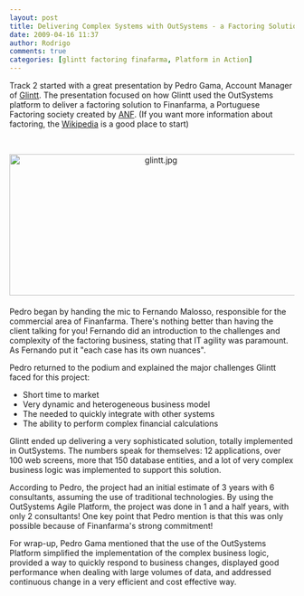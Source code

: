 ```yaml
---
layout: post
title: Delivering Complex Systems with OutSystems - a Factoring Solution
date: 2009-04-16 11:37
author: Rodrigo
comments: true
categories: [glintt factoring finafarma, Platform in Action]
---
```

<p>Track 2 started with a great presentation by Pedro Gama, Account Manager of&nbsp;<a href="http://www.pararede.com/">Glintt</a>. The presentation focused on how Glintt used the OutSystems platform to deliver a factoring solution to Finanfarma, a Portuguese Factoring society created by <a href="http://www.anf.pt/">ANF</a>. (If you want more information about factoring, the <a href="http://en.wikipedia.org/wiki/Factoring_%28finance%29">Wikipedia</a> is a good place to start)</p><p><br /></p> <!--more--><span class="mt-enclosure mt-enclosure-image" style="display: inline;"><img alt="glintt.jpg" src="https://www.outsystems.com/blog/wp-content/uploads/2009/04/glintt2.jpg" class="mt-image-center" style="margin: 0pt auto 20px; text-align: center; display: block;" width="520" height="250" /></span> <p>Pedro began by handing the mic to Fernando Malosso, responsible for the commercial area of Finanfarma. There's nothing better than having the client talking for you! Fernando did an introduction to the challenges and complexity of the factoring business, stating that IT agility was paramount. As Fernando put it "each case has its own nuances".</p> <p>Pedro returned to the podium and explained the major challenges Glintt faced for this project: &nbsp;</p><p></p><ul><li>Short time to market</li><li>Very dynamic and heterogeneous business model</li><li>The needed to quickly integrate with other systems</li><li>The ability to perform complex financial calculations</li></ul><p></p> <p>Glintt ended up delivering a very sophisticated solution, totally implemented in OutSystems. The numbers speak for themselves: 12 applications, over 100 web screens, more that 150 database entities, and a lot of very complex business logic was implemented to support this solution. </p> <p>According to Pedro, the project had an initial estimate of 3 years with 6 consultants, assuming the use of traditional technologies. By using the OutSystems Agile Platform, the project was done in 1 and a half years, with only 2 consultants! One key point that Pedro mention is that this was only possible because of Finanfarma's strong commitment!</p> <p>For wrap-up, Pedro Gama mentioned that the use of the OutSystems Platform simplified the implementation of the complex business logic, provided a way to quickly respond to business changes, displayed good performance when dealing with large volumes of data, and addressed continuous change in a very efficient and cost effective way.</p> 
